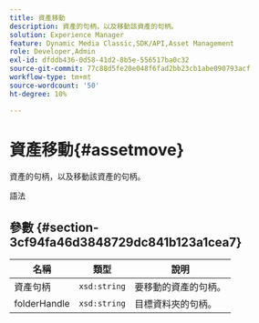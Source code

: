 ```yaml
---
title: 資產移動
description: 資產的句柄，以及移動該資產的句柄。
solution: Experience Manager
feature: Dynamic Media Classic,SDK/API,Asset Management
role: Developer,Admin
exl-id: dfddb436-0d58-41d2-8b5e-556517ba0c32
source-git-commit: 77c88d5fe20e048f6fad2bb23cb1abe090793acf
workflow-type: tm+mt
source-wordcount: '50'
ht-degree: 10%

---
```


# 資產移動{#assetmove}

資產的句柄，以及移動該資產的句柄。

語法

## 參數 {#section-3cf94fa46d3848729dc841b123a1cea7}

| 名稱 | 類型 | 說明 |
|---|---|---|
| 資產句柄 | `xsd:string` | 要移動的資產的句柄。 |
| folderHandle | `xsd:string` | 目標資料夾的句柄。 |
